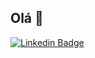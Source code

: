 ## Olá 👋

[![Linkedin Badge](https://img.shields.io/badge/-LinkedIn-blue?style=flat-square&logo=Linkedin&logoColor=white&link=https://www.linkedin.com/in/aguilar-erick/)](https://www.linkedin.com/in/aguilar-erick)
